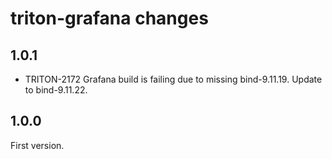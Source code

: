 # triton-grafana changes

## 1.0.1

- TRITON-2172 Grafana build is failing due to missing bind-9.11.19. Update to
  bind-9.11.22.

## 1.0.0

First version.
